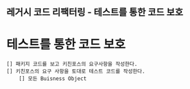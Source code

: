 ## 레거시 코드 리팩터링 - 테스트를 통한 코드 보호

# 테스트를 통한 코드 보호
    [] 패키지 코드를 보고 키친포스의 요구사항을 작성한다.
    [] 키친포스의 요구 사항을 토대로 테스트 코드를 작성한다.
        [] 모든 Buisness Object